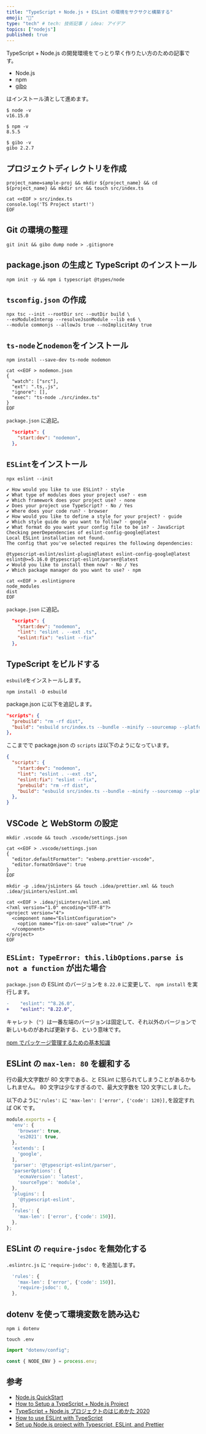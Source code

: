 ```yaml
---
title: "TypeScript + Node.js + ESLint の環境をサクサクと構築する"
emoji: "🐥"
type: "tech" # tech: 技術記事 / idea: アイデア
topics: ["nodejs"]
published: true
---
```


TypeScript + Node.js の開発環境をてっとり早く作りたい方のための記事です。

- Node.js
- npm
- [gibo](https://github.com/simonwhitaker/gibo)

はインストール済として進めます。

```shell
$ node -v
v16.15.0

$ npm -v
8.5.5

$ gibo -v
gibo 2.2.7
```

## プロジェクトディレクトリを作成

```shell
project_name=sample-proj && mkdir ${project_name} && cd ${project_name} && mkdir src && touch src/index.ts
```

```shell
cat <<EOF > src/index.ts
console.log('TS Project start!')
EOF
```

## Git の環境の整理

```shell
git init && gibo dump node > .gitignore
```

## package.json の生成と TypeScript のインストール

```shell
npm init -y && npm i typescript @types/node
```

## `tsconfig.json` の作成

```shell
npx tsc --init --rootDir src --outDir build \
--esModuleInterop --resolveJsonModule --lib es6 \
--module commonjs --allowJs true --noImplicitAny true
```

## `ts-node`と`nodemon`をインストール

```shell
npm install --save-dev ts-node nodemon
```

```shell
cat <<EOF > nodemon.json
{
  "watch": ["src"],
  "ext": ".ts,.js",
  "ignore": [],
  "exec": "ts-node ./src/index.ts"
}
EOF
```

`package.json` に追記。

```json:package.json
  "scripts": {
    "start:dev": "nodemon",
  },
```

## `ESLint`をインストール

```shell
npx eslint --init

✔ How would you like to use ESLint? · style
✔ What type of modules does your project use? · esm
✔ Which framework does your project use? · none
✔ Does your project use TypeScript? · No / Yes
✔ Where does your code run? · browser
✔ How would you like to define a style for your project? · guide
✔ Which style guide do you want to follow? · google
✔ What format do you want your config file to be in? · JavaScript
Checking peerDependencies of eslint-config-google@latest
Local ESLint installation not found.
The config that you've selected requires the following dependencies:

@typescript-eslint/eslint-plugin@latest eslint-config-google@latest eslint@>=5.16.0 @typescript-eslint/parser@latest
✔ Would you like to install them now? · No / Yes
✔ Which package manager do you want to use? · npm
```

```shell
cat <<EOF > .eslintignore
node_modules
dist
EOF
```

`package.json` に追記。

```json:package.json
  "scripts": {
    "start:dev": "nodemon",
    "lint": "eslint . --ext .ts",
    "eslint:fix": "eslint --fix"
  },
```

## TypeScript をビルドする

`esbuild`をインストールします。

```
npm install -D esbuild
```

package.json に以下を追記します。

```json:package.json
"scripts": {
  "prebuild": "rm -rf dist",
  "build": "esbuild src/index.ts --bundle --minify --sourcemap --platform=node --target=es2020 --outfile=dist/index.js",
},
```

ここまでで package.json の `scripts` は以下のようになっています。

```json:package.json
{
  "scripts": {
    "start:dev": "nodemon",
    "lint": "eslint . --ext .ts",
    "eslint:fix": "eslint --fix",
    "prebuild": "rm -rf dist",
    "build": "esbuild src/index.ts --bundle --minify --sourcemap --platform=node --target=es2020 --outfile=dist/index.js"
  },
}
```

## VSCode と WebStorm の設定

```shell
mkdir .vscode && touch .vscode/settings.json
```

```shell
cat <<EOF > .vscode/settings.json
{
  "editor.defaultFormatter": "esbenp.prettier-vscode",
  "editor.formatOnSave": true
}
EOF
```

```shell
mkdir -p .idea/jsLinters && touch .idea/prettier.xml && touch .idea/jsLinters/eslint.xml
```

```shell
cat <<EOF > .idea/jsLinters/eslint.xml
<?xml version="1.0" encoding="UTF-8"?>
<project version="4">
  <component name="EslintConfiguration">
    <option name="fix-on-save" value="true" />
  </component>
</project>
EOF
```

## `ESLint: TypeError: this.libOptions.parse is not a function` が出た場合

`package.json` の ESLint のバージョンを `8.22.0` に変更して、 `npm install` を実行します。

```diff json:package.json
-    "eslint": "^8.26.0",
+    "eslint": "8.22.0",
```

キャレット（`^`）は一番左端のバージョンは固定して、それ以外のバージョンで新しいものがあれば更新する、という意味です。

[npm でパッケージ管理するための基本知識](/fjsh/articles/npm-fundamentals)

## ESLint の `max-len: 80` を緩和する

行の最大文字数が 80 文字である、と ESLint に怒られてしまうことがあるかもしれません。
80 文字は少なすぎるので、最大文字数を 120 文字にしました。

以下のように`'rules':` に `'max-len': ['error', {'code': 120}],`を設定すれば OK です。

```js:.eslintrc.js
module.exports = {
  'env': {
    'browser': true,
    'es2021': true,
  },
  'extends': [
    'google',
  ],
  'parser': '@typescript-eslint/parser',
  'parserOptions': {
    'ecmaVersion': 'latest',
    'sourceType': 'module',
  },
  'plugins': [
    '@typescript-eslint',
  ],
  'rules': {
    'max-len': ['error', {'code': 150}],
  },
};
```

## ESLint の `require-jsdoc` を無効化する

`.eslintrc.js` に `'require-jsdoc': 0,` を追加します。

```js:.eslintrc.js
  'rules': {
    'max-len': ['error', {'code': 150}],
    'require-jsdoc': 0,
  },
```

## dotenv を使って環境変数を読み込む

```console
npm i dotenv
```

```console
touch .env
```

```ts
import "dotenv/config";

const { NODE_ENV } = process.env;
```

## 参考

- [Node.js QuickStart](https://basarat.gitbook.io/typescript/nodejs)
- [How to Setup a TypeScript + Node.js Project](https://khalilstemmler.com/blogs/typescript/node-starter-project/)
- [TypeScript + Node.js プロジェクトのはじめかた 2020](https://qiita.com/notakaos/items/3bbd2293e2ff286d9f49)
- [How to use ESLint with TypeScript](https://khalilstemmler.com/blogs/typescript/eslint-for-typescript/)
- [Set up Node.js project with Typescript, ESLint, and Prettier](https://blog.tericcabrel.com/set-up-a-nodejs-project-with-typescript-eslint-and-prettier/)
